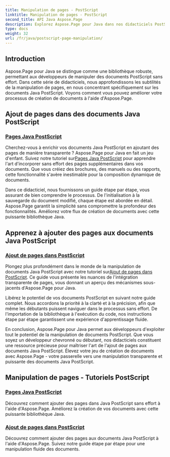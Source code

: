 ```yaml
---
title: Manipulation de pages - PostScript
linktitle: Manipulation de pages - PostScript
second_title: API Java Aspose.Page
description: Explorez Aspose.Page pour Java dans nos didacticiels PostScript. Ajoutez facilement des pages à vos documents Java PostScript grâce à des conseils étape par étape pour une manipulation transparente.
type: docs
weight: 32
url: /fr/java/postscript-page-manipulation/
---
```


## Introduction

Aspose.Page pour Java se distingue comme une bibliothèque robuste, permettant aux développeurs de manipuler des documents PostScript sans effort. Dans cette série de didacticiels, nous approfondissons les subtilités de la manipulation de pages, en nous concentrant spécifiquement sur les documents Java PostScript. Voyons comment vous pouvez améliorer votre processus de création de documents à l'aide d'Aspose.Page.

## Ajout de pages dans des documents Java PostScript

### [Pages Java PostScript](./add-pages1/)

 Cherchez-vous à enrichir vos documents Java PostScript en ajoutant des pages de manière transparente ? Aspose.Page pour Java en fait un jeu d'enfant. Suivez notre tutoriel sur[Pages Java PostScript](./add-pages1/) pour apprendre l'art d'incorporer sans effort des pages supplémentaires dans vos documents. Que vous créiez des brochures, des manuels ou des rapports, cette fonctionnalité s'avère inestimable pour la composition dynamique de documents.

Dans ce didacticiel, nous fournissons un guide étape par étape, vous assurant de bien comprendre le processus. De l'initialisation à la sauvegarde du document modifié, chaque étape est abordée en détail. Aspose.Page garantit la simplicité sans compromettre la profondeur des fonctionnalités. Améliorez votre flux de création de documents avec cette puissante bibliothèque Java.

## Apprenez à ajouter des pages aux documents Java PostScript

### [Ajout de pages dans PostScript](./add-pages2/)

 Plongez plus profondément dans le monde de la manipulation de documents Java PostScript avec notre tutoriel sur[Ajout de pages dans PostScript](./add-pages2/). Ce guide vous présente les nuances de l'intégration transparente de pages, vous donnant un aperçu des mécanismes sous-jacents d'Aspose.Page pour Java.

Libérez le potentiel de vos documents PostScript en suivant notre guide complet. Nous accordons la priorité à la clarté et à la précision, afin que même les débutants puissent naviguer dans le processus sans effort. De l'importation de la bibliothèque à l'exécution du code, nos instructions étape par étape garantissent une expérience d'apprentissage fluide.

En conclusion, Aspose.Page pour Java permet aux développeurs d'exploiter tout le potentiel de la manipulation de documents PostScript. Que vous soyez un développeur chevronné ou débutant, nos didacticiels constituent une ressource précieuse pour maîtriser l'art de l'ajout de pages aux documents Java PostScript. Élevez votre jeu de création de documents avec Aspose.Page - votre passerelle vers une manipulation transparente et puissante des documents Java PostScript.
## Manipulation de pages - Tutoriels PostScript
### [Pages Java PostScript](./add-pages1/)
Découvrez comment ajouter des pages dans Java PostScript sans effort à l'aide d'Aspose.Page. Améliorez la création de vos documents avec cette puissante bibliothèque Java.
### [Ajout de pages dans PostScript](./add-pages2/)
Découvrez comment ajouter des pages aux documents Java PostScript à l'aide d'Aspose.Page. Suivez notre guide étape par étape pour une manipulation fluide des documents.